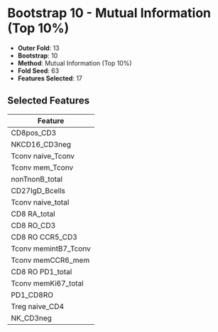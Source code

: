 # Bootstrap 10 - Mutual Information (Top 10%)

- **Outer Fold**: 13
- **Bootstrap**: 10
- **Method**: Mutual Information (Top 10%)
- **Fold Seed**: 63
- **Features Selected**: 17

## Selected Features

| Feature |
|---------|
| CD8pos_CD3 |
| NKCD16_CD3neg |
| Tconv naive_Tconv |
| Tconv mem_Tconv |
| nonTnonB_total |
| CD27IgD_Bcells |
| Tconv naive_total |
| CD8 RA_total |
| CD8 RO_CD3 |
| CD8 RO CCR5_CD3 |
| Tconv memintB7_Tconv |
| Tconv memCCR6_mem |
| CD8 RO PD1_total |
| Tconv memKi67_total |
| PD1_CD8RO |
| Treg naive_CD4 |
| NK_CD3neg |
